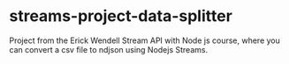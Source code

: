 # streams-project-data-splitter
Project from the Erick Wendell Stream API with Node js course, where you can convert a csv file to ndjson using Nodejs Streams.
